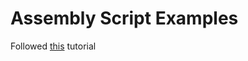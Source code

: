 # Assembly Script Examples

Followed [this](https://www.assemblyscript.org/getting-started.html) tutorial
